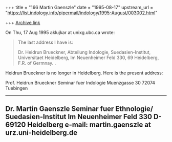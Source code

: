 +++
title = "166 Martin Gaenszle"
date = "1995-08-17"
upstream_url = "https://list.indology.info/pipermail/indology/1995-August/003002.html"

+++
[Archive link](https://list.indology.info/pipermail/indology/1995-August/003002.html)

On Thu, 17 Aug 1995 aklujkar at unixg.ubc.ca wrote:

> The last address I have is:
> 
> Dr. Heidrun Brueckner, Abteilung Indologie, Suedasien-Institut,
> Universitaet Heidelberg, Im Neuenheimer Feld 330, 69 Heidelberg, F.R. of
> Germnay. . 
> 
> 
Heidrun Brueckner is no longer in Heidelberg. Here is the present address:

Prof. Heidrun Brueckner
Seminar fuer Indologie
Muenzgasse 30
72074 Tuebingen




---------------------------------------------
Dr. Martin Gaenszle
Seminar fuer Ethnologie/ Suedasien-Institut
Im Neuenheimer Feld 330
D-69120 Heidelberg
e-mail: martin.gaenszle at urz.uni-heidelberg.de
---------------------------------------------







